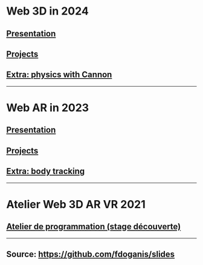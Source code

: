 

# Web 3D in 2024

## [Presentation](./web3d_presentation_20240129.html)

## [Projects](./web3d_projects_20240129.html)

## [Extra: physics with Cannon](./cannon.md)

---

# Web AR in 2023

## [Presentation](./ar_presentation_20230212.html)

## [Projects](./ar_projects_20220212.html)

## [Extra: body tracking](./bodytracking.md)

---

# Atelier Web 3D AR VR 2021

## [Atelier de programmation (stage découverte)](./Atelier_programmation_Web3D_AR_VR.html)

---

## Source: https://github.com/fdoganis/slides
